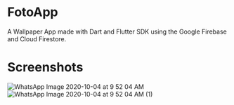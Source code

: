 # FotoApp

A Wallpaper App made with Dart and Flutter SDK using the Google Firebase and Cloud Firestore.


# Screenshots

![WhatsApp Image 2020-10-04 at 9 52 04 AM](https://user-images.githubusercontent.com/60035156/95006965-b4199a00-0627-11eb-85f2-f3600e2bd2f9.jpeg)
![WhatsApp Image 2020-10-04 at 9 52 04 AM (1)](https://user-images.githubusercontent.com/60035156/95006979-d0b5d200-0627-11eb-8a66-350fd8392fc1.jpeg)
